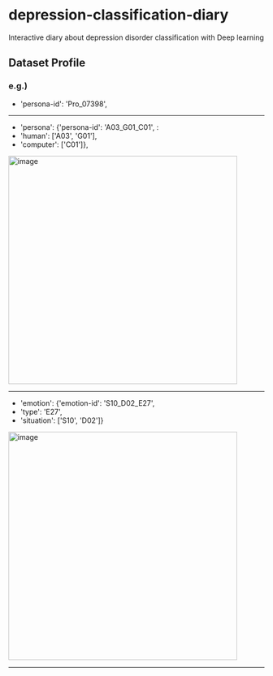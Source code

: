 # depression-classification-diary
Interactive diary about depression disorder classification with Deep learning

## Dataset Profile 

### e.g.)
 *  'persona-id': 'Pro_07398',
 
 <hr>
 
 *  'persona': {'persona-id': 'A03_G01_C01', :
 *  'human': ['A03', 'G01'],
 *  'computer': ['C01']},

<img width="450" alt="image" src="https://user-images.githubusercontent.com/50198431/182772509-f8a90c27-791e-4189-b398-ea86b8ead5df.png">
 
 <hr>
 
 *  'emotion': {'emotion-id': 'S10_D02_E27',
 *  'type': 'E27',
 *  'situation': ['S10', 'D02']}

<img width="450" alt="image" src="https://user-images.githubusercontent.com/50198431/182772565-9d8800b6-d644-4972-bfa9-a8c30ff3d8de.png">

<hr>
